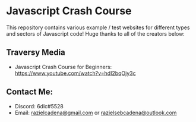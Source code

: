 # Javascript Crash Course
This repository contains various example / test websites for different types and sectors of Javascript code! Huge thanks to all of the creators below:

## Traversy Media
- Javascript Crash Course for Beginners: https://www.youtube.com/watch?v=hdI2bqOjy3c 

## Contact Me:
- Discord: 6dlc#5528
- Email: razielcadena@gmail.com or razielsebcadena@outlook.com